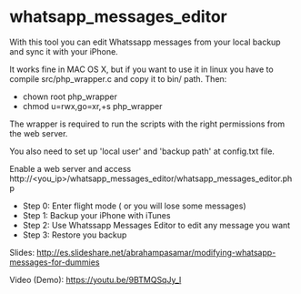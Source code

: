 # whatsapp_messages_editor

With this tool you can edit Whatssapp messages from your local backup and sync it with your iPhone.

It works fine in MAC OS X, but if you want to use it in linux you have to compile src/php_wrapper.c and copy it to bin/ path. Then:
* chown root php_wrapper 
* chmod u=rwx,go=xr,+s php_wrapper

The wrapper is required to run the scripts with the right permissions from the web server.

You also need to set up 'local user' and 'backup path' at config.txt file.

Enable a web server and access http://<you_ip>/whatsapp_messages_editor/whatsapp_messages_editor.php

* Step 0: Enter flight mode ( or you will lose some messages)
* Step 1: Backup your iPhone with iTunes 
* Step 2: Use Whatssapp Messages Editor to edit any message you want
* Step 3: Restore you backup

Slides:
http://es.slideshare.net/abrahampasamar/modifying-whatsapp-messages-for-dummies

Video (Demo):
https://youtu.be/9BTMQSqJy_I


